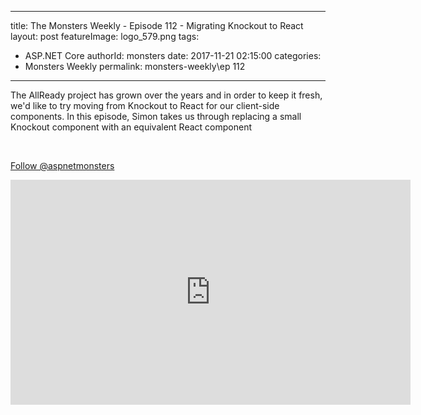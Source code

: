 
---
title: The Monsters Weekly - Episode  112 -  Migrating Knockout to React
layout: post
featureImage: logo_579.png
tags: 
  - ASP.NET Core
authorId: monsters
date: 2017-11-21 02:15:00
categories:
  - Monsters Weekly
permalink: monsters-weekly\ep 112
---

<p>The AllReady project has grown over the years and in order to keep it fresh, we'd like to try moving from Knockout to React for our client-side components. In this episode, Simon takes us through replacing a small Knockout component with an equivalent React component</p><p>&nbsp;</p><p><a class="twitter-follow-button" href="https://twitter.com/aspnetmonsters">Follow @aspnetmonsters</a></p> 

<!--more-->
<iframe src='https://channel9.msdn.com/Series/aspnetmonsters/ASPNET-Monsters--112-Migrating-Knockout-to-React/player' width='640' height='360' allowFullScreen frameBorder='0'></iframe>

